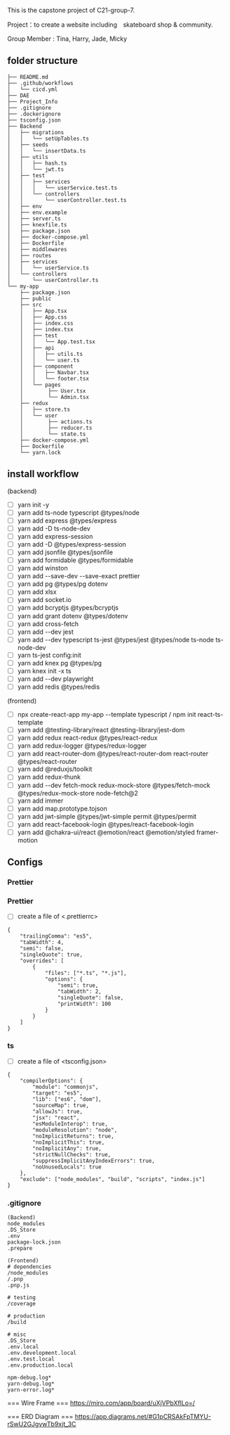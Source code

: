 This is the capstone project of C21-group-7.

Project：to create a website including　skateboard shop & community. 

Group Member : Tina, Harry, Jade, Micky

## folder structure
```
├── README.md
├── .github/workflows
│   └── cicd.yml
├── DAE
├── Project_Info
├── .gitignore
├── .dockerignore
├── tsconfig.json
├── Backend
│   ├── migrations
│   │   └── setUpTables.ts
│   ├── seeds
│   │   └── insertData.ts
│   ├── utils
│   │   ├── hash.ts
│   │   └── jwt.ts
│   ├── test
│   │   ├── services
│   │   │   └── userService.test.ts
│   │   └── controllers
│   │       └── userController.test.ts
│   ├── env
│   ├── env.example
│   ├── server.ts
│   ├── knexfile.ts
│   ├── package.json
│   ├── docker-compose.yml
│   ├── Dockerfile
│   ├── middlewares
│   ├── routes
│   ├── services
│   │   └── userService.ts
│   └── controllers
│       └── userController.ts
└── my-app
    ├── package.json
    ├── public
    ├── src
    │   ├── App.tsx
    │   ├── App.css
    │   ├── index.css
    │   ├── index.tsx
    │   ├── test
    │   │   └── App.test.tsx
    │   ├── api
    │   │   ├── utils.ts
    │   │   └── user.ts
    │   ├── component
    │   │   ├── Navbar.tsx
    │   │   └── footer.tsx
    │   └── pages
    │        ├── User.tsx
    │        └── Admin.tsx
    ├── redux
    │   ├── store.ts
    │   └── user
    │        ├── actions.ts
    │        ├── reducer.ts
    │        └── state.ts
    ├── docker-compose.yml
    ├── Dockerfile
    └── yarn.lock
```

## install workflow
(backend)
- [ ] yarn init -y
- [ ] yarn add  ts-node typescript @types/node
- [ ] yarn add express @types/express
- [ ] yarn add -D ts-node-dev
- [ ] yarn add express-session
- [ ] yarn add -D @types/express-session
- [ ] yarn add jsonfile @types/jsonfile
- [ ] yarn add formidable @types/formidable
- [ ] yarn add winston
- [ ] yarn add --save-dev --save-exact prettier
- [ ] yarn add pg @types/pg dotenv 
- [ ] yarn add xlsx
- [ ] yarn add socket.io
- [ ] yarn add bcryptjs @types/bcryptjs
- [ ] yarn add grant  dotenv @types/dotenv
- [ ] yarn add cross-fetch
- [ ] yarn add --dev jest
- [ ] yarn add --dev typescript ts-jest @types/jest @types/node ts-node ts-node-dev
- [ ] yarn ts-jest config:init
- [ ] yarn add knex pg @types/pg
- [ ] yarn knex init -x ts
- [ ] yarn add --dev playwright 
- [ ] yarn add redis @types/redis

(frontend)
- [ ] npx create-react-app my-app --template typescript   /   npm init react-ts-template
- [ ] yarn add @testing-library/react @testing-library/jest-dom
- [ ] yarn add redux react-redux @types/react-redux
- [ ] yarn add redux-logger @types/redux-logger
- [ ] yarn add react-router-dom @types/react-router-dom react-router @types/react-router
- [ ] yarn add @reduxjs/toolkit
- [ ] yarn add redux-thunk
- [ ] yarn add --dev fetch-mock redux-mock-store @types/fetch-mock @types/redux-mock-store node-fetch@2
- [ ] yarn add immer
- [ ] yarn add map.prototype.tojson
- [ ] yarn add jwt-simple @types/jwt-simple permit @types/permit
- [ ] yarn add react-facebook-login @types/react-facebook-login
- [ ] yarn add @chakra-ui/react @emotion/react @emotion/styled framer-motion
    
## Configs
### Prettier
### Prettier
- [ ] create a file of <.prettierrc>
```
{
    "trailingComma": "es5",
    "tabWidth": 4,
    "semi": false,
    "singleQuote": true,
    "overrides": [
        {
            "files": ["*.ts", "*.js"],
            "options": {
                "semi": true,
                "tabWidth": 2,
                "singleQuote": false,
                "printWidth": 100
            }
        }
    ]
}

```

### ts
- [ ] create a file of <tsconfig.json>
```
{
    "compilerOptions": {
        "module": "commonjs",
        "target": "es5",
        "lib": ["es6", "dom"],
        "sourceMap": true,
        "allowJs": true,
        "jsx": "react",
        "esModuleInterop": true,
        "moduleResolution": "node",
        "noImplicitReturns": true,
        "noImplicitThis": true,
        "noImplicitAny": true,
        "strictNullChecks": true,
        "suppressImplicitAnyIndexErrors": true,
        "noUnusedLocals": true
    },
    "exclude": ["node_modules", "build", "scripts", "index.js"]
}
```

### .gitignore
```
(Backend)
node_modules
.DS_Store
.env
package-lock.json
.prepare
```
```
(Frontend)
# dependencies
/node_modules
/.pnp
.pnp.js

# testing
/coverage

# production
/build

# misc
.DS_Store
.env.local
.env.development.local
.env.test.local
.env.production.local

npm-debug.log*
yarn-debug.log*
yarn-error.log*

```
    
=== Wire Frame ===
https://miro.com/app/board/uXjVPbXflLo=/

=== ERD Diagram ===
https://app.diagrams.net/#G1pCRSAkFpTMYU-rSwU2GJgvwTb9xjt_3C
